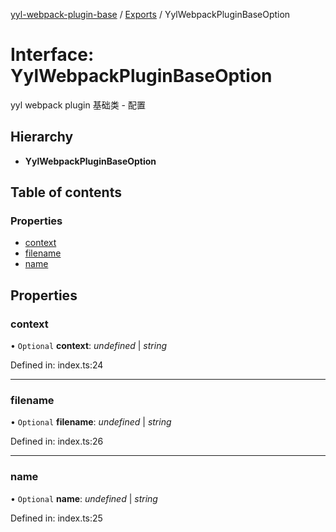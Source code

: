 [yyl-webpack-plugin-base](../README.md) / [Exports](../modules.md) / YylWebpackPluginBaseOption

# Interface: YylWebpackPluginBaseOption

yyl webpack plugin 基础类 - 配置

## Hierarchy

* **YylWebpackPluginBaseOption**

## Table of contents

### Properties

- [context](yylwebpackpluginbaseoption.md#context)
- [filename](yylwebpackpluginbaseoption.md#filename)
- [name](yylwebpackpluginbaseoption.md#name)

## Properties

### context

• `Optional` **context**: *undefined* \| *string*

Defined in: index.ts:24

___

### filename

• `Optional` **filename**: *undefined* \| *string*

Defined in: index.ts:26

___

### name

• `Optional` **name**: *undefined* \| *string*

Defined in: index.ts:25
